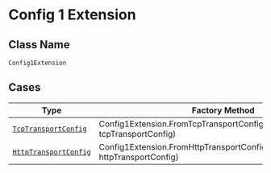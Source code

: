
# Config 1 Extension

## Class Name

`Config1Extension`

## Cases

| Type | Factory Method |
|  --- | --- |
| [`TcpTransportConfig`](../../../doc/models/tcp-transport-config.md) | Config1Extension.FromTcpTransportConfig(TcpTransportConfig tcpTransportConfig) |
| [`HttpTransportConfig`](../../../doc/models/http-transport-config.md) | Config1Extension.FromHttpTransportConfig(HttpTransportConfig httpTransportConfig) |

